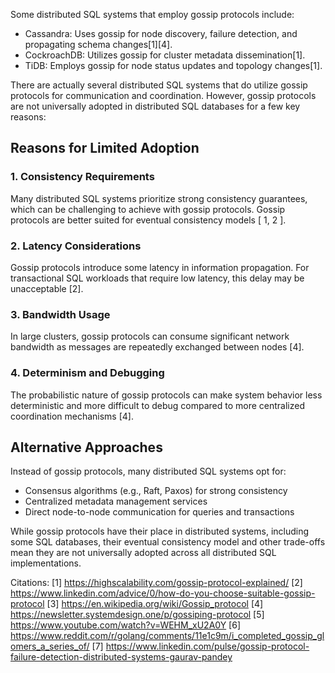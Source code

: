 Some distributed SQL systems that employ gossip protocols include:

- Cassandra: Uses gossip for node discovery, failure detection, and propagating schema changes[1][4].
- CockroachDB: Utilizes gossip for cluster metadata dissemination[1].
- TiDB: Employs gossip for node status updates and topology changes[1].

There are actually several distributed SQL systems that do utilize gossip protocols for communication and coordination. However, gossip protocols are not universally adopted in distributed SQL databases for a few key reasons:
## Reasons for Limited Adoption

### 1. Consistency Requirements

Many distributed SQL systems prioritize strong consistency guarantees, which can be challenging to achieve with gossip protocols. Gossip protocols are better suited for eventual consistency models [ 1, 2 ].

### 2. Latency Considerations 

Gossip protocols introduce some latency in information propagation. For transactional SQL workloads that require low latency, this delay may be unacceptable [2].

### 3. Bandwidth Usage

In large clusters, gossip protocols can consume significant network bandwidth as messages are repeatedly exchanged between nodes [4].

### 4. Determinism and Debugging

The probabilistic nature of gossip protocols can make system behavior less deterministic and more difficult to debug compared to more centralized coordination mechanisms [4].

## Alternative Approaches

Instead of gossip protocols, many distributed SQL systems opt for:

- Consensus algorithms (e.g., Raft, Paxos) for strong consistency
- Centralized metadata management services
- Direct node-to-node communication for queries and transactions

While gossip protocols have their place in distributed systems, including some SQL databases, their eventual consistency model and other trade-offs mean they are not universally adopted across all distributed SQL implementations.

Citations:
[1] https://highscalability.com/gossip-protocol-explained/
[2] https://www.linkedin.com/advice/0/how-do-you-choose-suitable-gossip-protocol
[3] https://en.wikipedia.org/wiki/Gossip_protocol
[4] https://newsletter.systemdesign.one/p/gossiping-protocol
[5] https://www.youtube.com/watch?v=WEHM_xU2A0Y
[6] https://www.reddit.com/r/golang/comments/11e1c9m/i_completed_gossip_glomers_a_series_of/
[7] https://www.linkedin.com/pulse/gossip-protocol-failure-detection-distributed-systems-gaurav-pandey
